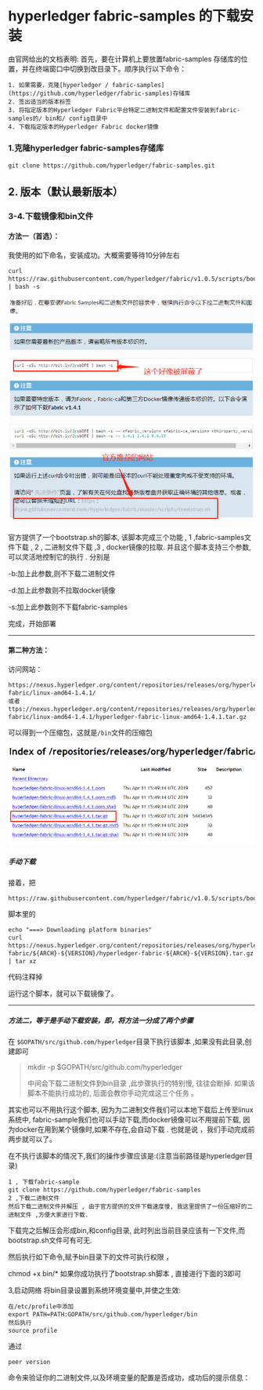# hyperledger  fabric-samples 的下载安装

由官网给出的文档表明:
首先，要在计算机上要放置fabric-samples 存储库的位置，并在终端窗口中切换到改目录下。顺序执行以下命令：
```
1. 如果需要，克隆[hyperledger / fabric-samples](https://github.com/hyperledger/fabric-samples)存储库
2. 签出适当的版本标签
3. 将指定版本的Hyperledger Fabric平台特定二进制文件和配置文件安装到fabric-samples的/ bin和/ config目录中
4. 下载指定版本的Hyperledger Fabric docker镜像
```

### 1.克隆hyperledger  fabric-samples存储库

```
git clone https://github.com/hyperledger/fabric-samples.git
```

## 2. 版本（默认最新版本）

### 3-4.下载镜像和bin文件

#### 方法一（首选）：

我使用的如下命名，安装成功。大概需要等待10分钟左右

```
curl https://raw.githubusercontent.com/hyperledger/fabric/v1.0.5/scripts/bootstrap.sh | bash -s
```

![](./img/001.png)



官方提供了一个bootstrap.sh的脚本, 该脚本完成三个功能 , 1 ,fabric-samples文件下载 , 2 , 二进制文件下载 ,3 , docker镜像的拉取. 并且这个脚本支持三个参数, 可以灵活地控制它的执行 . 分别是

-b:加上此参数,则不下载二进制文件

-d:加上此参数则不拉取docker镜像

-s:加上此参数则不下载fabric-samples



完成，开始部署

----

#### 第二种方法：

访问网站：

```
https://nexus.hyperledger.org/content/repositories/releases/org/hyperledger/fabric/hyperledger-fabric/linux-amd64-1.4.1/
或者
ttps://nexus.hyperledger.org/content/repositories/releases/org/hyperledger/fabric/hyperledger-fabric/linux-amd64-1.4.1/hyperledger-fabric-linux-amd64-1.4.1.tar.gz
```

可以得到一个压缩包，这就是`/bin`文件的压缩包

![/bin文件压缩包](./img/微信截图_20190520150123.png)

##### 手动下载

接着，把

```
https://raw.githubusercontent.com/hyperledger/fabric/v1.0.5/scripts/bootstrap.sh 
```

脚本里的

```
echo "===> Downloading platform binaries"
curl https://nexus.hyperledger.org/content/repositories/releases/org/hyperledger/fabric/hyperledger-fabric/${ARCH}-${VERSION}/hyperledger-fabric-${ARCH}-${VERSION}.tar.gz | tar xz
```

代码注释掉

运行这个脚本，就可以下载镜像了。

---

##### 方法二，等于是手动下载安装，即，将方法一分成了两个步骤

在 `$GOPATH/src/github.com/hyperledger`目录下执行该脚本 ,如果没有此目录,创建即可 

> mkdir -p $GOPATH/src/github.com/hyperledger
>
> 中间会下载二进制文件到bin目录 ,此步骤执行的特别慢, 往往会断掉. 如果该脚本不能执行成功的, 后面会教你手动完成这三个任务 。

其实也可以不用执行这个脚本, 因为为二进制文件我们可以本地下载后上传至linux系统中, fabric-sample我们也可以手动下载,而docker镜像可以不用提前下载, 因为docker在用到某个镜像时,如果不存在,会自动下载 . 也就是说 ，我们手动完成前两步就可以了。

在不执行该脚本的情况下,我们的操作步骤应该是:(注意当前路径是hyperledger目录)

```
1 , 下载fabric-sample
git clone https://github.com/hyperledger/fabric-samples
2 ,下载二进制文件
然后下载二进制文件并解压 , 由于官方提供的文件下载速度慢, 我这里提供了一份压缩好的二进制文件 ,方便大家进行下载.
```

下载完之后解压会形成bin,和config目录, 此时列出当前目录应该有一下文件,而 bootstrap.sh文件可有可无.



然后执行如下命令,赋予bin目录下的文件可执行权限 ， 

chmod +x bin/*
如果你成功执行了bootstrap.sh脚本 , 直接进行下面的3即可

3,启动网络
将bin目录设置到系统环境变量中,并使之生效:

```
在/etc/profile中添加
export PATH=PATH:GOPATH/src/github.com/hyperledger/bin
然后执行
source profile
```

通过

```
peer version
```


命令来验证你的二进制文件,以及环境变量的配置是否成功，成功后的提示信息：



